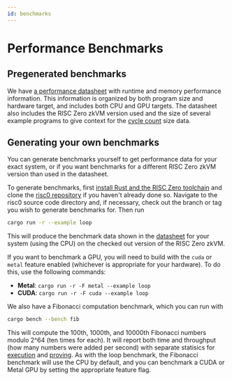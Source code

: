 ```yaml
---
id: benchmarks
---
```


# Performance Benchmarks

## Pregenerated benchmarks

We have [a performance datasheet][datasheet] with runtime and memory performance information.
This information is organized by both program size and hardware target, and includes both CPU and GPU targets.
The datasheet also includes the RISC Zero zkVM version used and the size of several example programs to give context for the [cycle count] size data.

## Generating your own benchmarks

You can generate benchmarks yourself to get performance data for your exact system, or if you want benchmarks for a different RISC Zero zkVM version than used in the datasheet.

To generate benchmarks, first [install Rust and the RISC Zero toolchain][install-toolchain] and clone the [risc0 repository] if you haven't already done so.
Navigate to the risc0 source code directory and, if necessary, check out the branch or tag you wish to generate benchmarks for.
Then run

```bash
cargo run -r --example loop
```

This will produce the benchmark data shown in the [datasheet] for your system (using the CPU) on the checked out version of the RISC Zero zkVM.

If you want to benchmark a GPU, you will need to build with the `cuda` or `metal` feature enabled (whichever is appropriate for your hardware).
To do this, use the following commands:

- **Metal**: `cargo run -r -F metal --example loop`
- **CUDA**: `cargo run -r -F cuda --example loop`

We also have a Fibonacci computation benchmark, which you can run with

```bash
cargo bench --bench fib
```

This will compute the 100th, 1000th, and 10000th Fibonacci numbers modulo 2^64 (ten times for each).
It will report both time and throughput (how many numbers were added per second) with separate statisics for [execution] and [proving].
As with the loop benchmark, the Fibonacci benchmark will use the CPU by default, and you can benchmark a CUDA or Metal GPU by setting the appropriate feature flag.

[cycle count]: ../terminology#clock-cycles
[datasheet]: https://dev.risczero.com/datasheet.pdf
[execution]: ../terminology#execute
[install-toolchain]: ./install.md
[proving]: ../terminology#prover
[risc0 repository]: https://github.com/risc0/risc0
